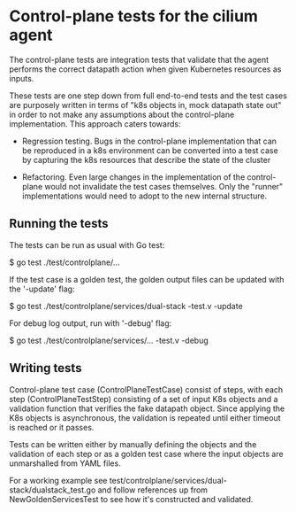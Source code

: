
# Control-plane tests for the cilium agent

The control-plane tests are integration tests that validate that the agent
performs the correct datapath action when given Kubernetes resources as inputs.

These tests are one step down from full end-to-end tests and the test cases are
purposely written in terms of "k8s objects in, mock datapath state out" in order to
not make any assumptions about the control-plane implementation. This approach
caters towards:

- Regression testing. Bugs in the control-plane implementation that can
  be reproduced in a k8s environment can be converted into a test case by capturing
  the k8s resources that describe the state of the cluster

- Refactoring. Even large changes in the implementation of the control-plane
  would not invalidate the test cases themselves. Only the "runner" implementations
  would need to adopt to the new internal structure.


## Running the tests

The tests can be run as usual with Go test:

  $ go test ./test/controlplane/...

If the test case is a golden test, the golden output files can be updated
with the '-update' flag:

  $ go test ./test/controlplane/services/dual-stack -test.v -update

For debug log output, run with '-debug' flag:

  $ go test ./test/controlplane/services/... -test.v -debug

## Writing tests

Control-plane test case (ControlPlaneTestCase) consist of steps, with each step
(ControlPlaneTestStep) consisting of a set of input K8s objects and a validation
function that verifies the fake datapath object. Since applying the K8s objects
is asynchronous, the validation is repeated until either timeout is reached or
it passes.

Tests can be written either by manually defining the objects and the validation
of each step or as a golden test case where the input objects are unmarshalled
from YAML files.

For a working example see test/controlplane/services/dual-stack/dualstack_test.go
and follow references up from NewGoldenServicesTest to see how it's constructed
and validated.

